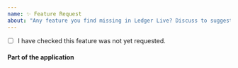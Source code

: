 ```yaml
---
name: ✨ Feature Request
about: "Any feature you find missing in Ledger Live? Discuss to suggest feature requests. For crypto asset support, please read Issue #1560"
---
```


- [ ] I have checked this feature was not yet requested.

<!-- DESCRIPTION: Explain precisely what is the feature about. One topic at a time. use more issues if needed -->

#### Part of the application

<!-- what part of the application would be impacted by this feature? -->
